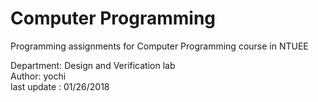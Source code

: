 
# Computer Programming
Programming assignments for Computer Programming course in NTUEE
   
Department: Design and Verification lab                 
Author: yochi                                            
last update : 01/26/2018
